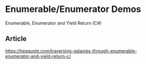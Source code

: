 # Enumerable/Enumerator Demos

Enumerable, Enumerator and Yield Return (C#)    

## Article
https://hexquote.com/traversing-galaxies-through-enumerable-enumerator-and-yield-return-c/
